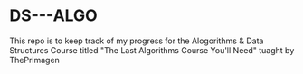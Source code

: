 # DS---ALGO

This repo is to keep track of my progress for the Alogorithms & Data Structures Course titled "The Last Algorithms Course You'll Need" tuaght by ThePrimagen
